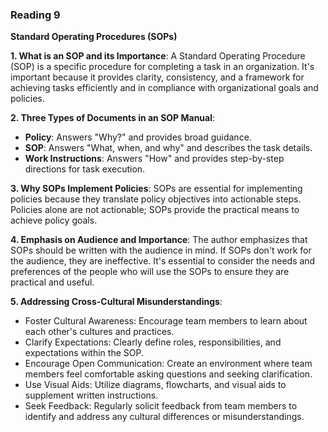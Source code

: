 ### Reading 9

**Standard Operating Procedures (SOPs)**

**1. What is an SOP and its Importance**: A Standard Operating Procedure (SOP) is a specific procedure for completing a task in an organization. It's important because it provides clarity, consistency, and a framework for achieving tasks efficiently and in compliance with organizational goals and policies.

**2. Three Types of Documents in an SOP Manual**:
   - **Policy**: Answers "Why?" and provides broad guidance.
   - **SOP**: Answers "What, when, and why" and describes the task details.
   - **Work Instructions**: Answers "How" and provides step-by-step directions for task execution.

**3. Why SOPs Implement Policies**: SOPs are essential for implementing policies because they translate policy objectives into actionable steps. Policies alone are not actionable; SOPs provide the practical means to achieve policy goals.

**4. Emphasis on Audience and Importance**: The author emphasizes that SOPs should be written with the audience in mind. If SOPs don't work for the audience, they are ineffective. It's essential to consider the needs and preferences of the people who will use the SOPs to ensure they are practical and useful.

**5. Addressing Cross-Cultural Misunderstandings**:
   - Foster Cultural Awareness: Encourage team members to learn about each other's cultures and practices.
   - Clarify Expectations: Clearly define roles, responsibilities, and expectations within the SOP.
   - Encourage Open Communication: Create an environment where team members feel comfortable asking questions and seeking clarification.
   - Use Visual Aids: Utilize diagrams, flowcharts, and visual aids to supplement written instructions.
   - Seek Feedback: Regularly solicit feedback from team members to identify and address any cultural differences or misunderstandings.
